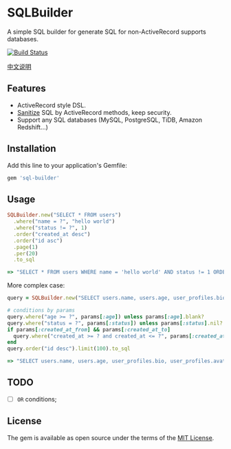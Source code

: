 # SQLBuilder

A simple SQL builder for generate SQL for non-ActiveRecord supports databases.

[![Build Status](https://travis-ci.org/huacnlee/sql-builder.svg?branch=master)](https://travis-ci.org/huacnlee/sql-builder)

[中文说明](https://ruby-china.org/topics/39399)

## Features

- ActiveRecord style DSL.
- [Sanitize](https://api.rubyonrails.org/classes/ActiveRecord/Sanitization/ClassMethods.html#method-i-sanitize_sql) SQL by ActiveRecord methods, keep security.
- Support any SQL databases (MySQL, PostgreSQL, TiDB, Amazon Redshift...)

## Installation

Add this line to your application's Gemfile:

```ruby
gem 'sql-builder'
```

## Usage

```rb
SQLBuilder.new("SELECT * FROM users")
  .where("name = ?", "hello world")
  .where("status != ?", 1)
  .order("created_at desc")
  .order("id asc")
  .page(1)
  .per(20)
  .to_sql

=> "SELECT * FROM users WHERE name = 'hello world' AND status != 1 ORDER BY created_at desc, id asc LIMIT 20 OFFSET 0"
```

More complex case:

```rb
query = SQLBuilder.new("SELECT users.name, users.age, user_profiles.bio, user_profiles.avatar FROM users INNER JOIN user_profiles ON users.id = user_profiles.user_id")

# conditions by params
query.where("age >= ?", params[:age]) unless params[:age].blank?
query.where("status = ?", params[:status]) unless params[:status].nil?
if params[:created_at_from] && params[:created_at_to]
  query.where("created_at >= ? and created_at <= ?", params[:created_at_from], params[:created_at_to])
end
query.order("id desc").limit(100).to_sql

=> "SELECT users.name, users.age, user_profiles.bio, user_profiles.avatar FROM users INNER JOIN user_profiles ON users.id = user_profiles.user_id WHERE age >= 18 AND status = 3 AND created_at >= '2020-01-03 10:54:08 +0800' and created_at <= '2020-01-03 10:54:08 +0800' ORDER BY id desc LIMIT 100 OFFSET 0"
```

## TODO

- [ ] `OR` conditions;

## License

The gem is available as open source under the terms of the [MIT License](https://opensource.org/licenses/MIT).
